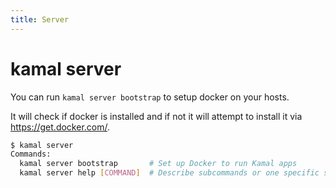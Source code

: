 ```yaml
---
title: Server
---
```


# kamal server

You can run `kamal server bootstrap` to setup docker on your hosts.

It will check if docker is installed and if not it will attempt to install it via https://get.docker.com/.

```bash
$ kamal server
Commands:
  kamal server bootstrap       # Set up Docker to run Kamal apps
  kamal server help [COMMAND]  # Describe subcommands or one specific subcommand
```
